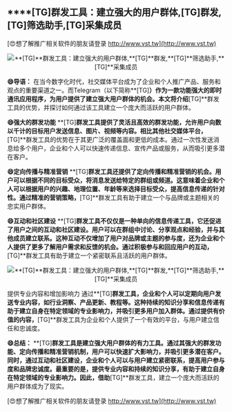 ## ****[TG]**群发工具：建立强大的用户群体,**[TG]**群发,**[TG]**筛选助手,**[TG]**采集成员**

[😍想了解推广相关软件的朋友请登录 http://www.vst.tw](http://www.vst.tw)

 <center><img src="https://vst.tw/MP4/tuiguang/png/0.png" alt="**[TG]**群发工具：建立强大的用户群体,**[TG]**群发,**[TG]**筛选助手,**[TG]**采集成员"></center>

**😄导语：**
在当今数字化时代，社交媒体平台成为了企业和个人推广产品、服务和观点的重要渠道之一。而Telegram（以下简称**[TG]**）作为一款功能强大的即时通讯应用程序，为用户提供了建立强大用户群体的机会。本文将介绍**[TG]**群发工具的优势，并探讨如何通过该工具建立一个庞大而活跃的用户群体。

**😄强大的群发功能**
**[TG]**群发工具提供了灵活且高效的群发功能，允许用户向数以千计的目标用户发送信息、图片、视频等内容。相比其他社交媒体平台，**[TG]**群发工具的优势在于其更广泛的覆盖面和更低的成本。通过一次性发送消息给多个用户，企业和个人可以快速传递信息、宣传产品或服务，从而吸引更多潜在客户。

**😄定向传播与精准营销**
**[TG]**群发工具还提供了定向传播和精准营销的机会。用户可以根据不同的目标受众，将消息发送给特定的群组或频道。这意味着企业和个人可以根据用户的兴趣、地理位置、年龄等来选择目标受众，提高信息传递的针对性。通过精准的营销策略，**[TG]**群发工具有助于建立一个与品牌或主题相关的忠实用户群体。

**😄互动和社区建设**
**[TG]**群发工具不仅仅是一种单向的信息传递工具，它还促进了用户之间的互动和社区建设。用户可以在群组中讨论、分享观点和经验，并与其他成员建立联系。这种互动不仅增加了用户对品牌或主题的参与度，还为企业和个人提供了更多了解用户需求和反馈的机会。通过积极参与和回应用户的互动，**[TG]**群发工具有助于建立一个紧密联系且活跃的用户群体。

 <center><img src="https://vst.tw/MP4/tuiguang/png/2.png" alt="**[TG]**群发工具：建立强大的用户群体,**[TG]**群发,**[TG]**筛选助手,**[TG]**采集成员"></center>

提供专业内容和增加影响力
通过**[TG]**群发工具，企业和个人可以定期向用户发送专业内容，如行业洞察、产品更新、教程等。这种持续的知识分享和信息传递有助于建立自身在特定领域的专业影响力，并吸引更多用户加入群体。通过提供有价值的内容，**[TG]**群发工具为企业和个人提供了一个有效的平台，与用户建立信任和忠诚度。

**😄总结：**
**[TG]**群发工具是建立强大用户群体的有力工具。通过其强大的群发功能、定向传播和精准营销机制，用户可以快速扩大影响力，并吸引更多潜在客户。同时，通过互动和社区建设，企业和个人可以与用户建立紧密联系，提高用户参与度和品牌忠诚度。最重要的是，提供专业内容和持续的知识分享，有助于建立自身在特定领域的专业影响力。因此，借助**[TG]**群发工具，建立一个庞大而活跃的用户群体成为了现实。

[😍想了解推广相关软件的朋友请登录 http://www.vst.tw](http://www.vst.tw)



